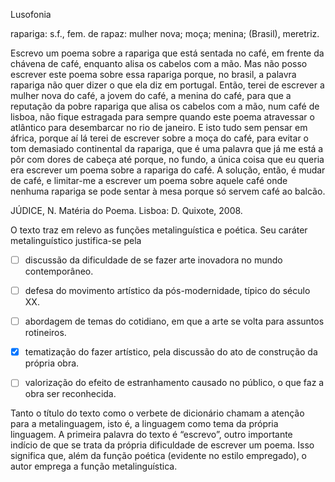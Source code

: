 

Lusofonia

rapariga: s.f., fem. de rapaz: mulher nova; moça; menina; (Brasil), meretriz.

Escrevo um poema sobre a rapariga que está sentada no café, em frente da chávena de café, enquanto alisa os cabelos com a mão. Mas não posso escrever este poema sobre essa rapariga porque, no brasil, a palavra rapariga não quer dizer o que ela diz em portugal. Então, terei de escrever a mulher nova do café, a jovem do café, a menina do café, para que a reputação da pobre rapariga que alisa os cabelos com a mão, num café de lisboa, não fique estragada para sempre quando este poema atravessar o atlântico para desembarcar no rio de janeiro. E isto tudo sem pensar em áfrica, porque aí lá terei de escrever sobre a moça do café, para evitar o tom demasiado continental da rapariga, que é uma palavra que já me está a pôr com dores de cabeça até porque, no fundo, a única coisa que eu queria era escrever um poema sobre a rapariga do café. A solução, então, é mudar de café, e limitar-me a escrever um poema sobre aquele café onde nenhuma rapariga se pode sentar à mesa porque só servem café ao balcão.

JÚDICE, N. Matéria do Poema. Lisboa: D. Quixote, 2008.

O texto traz em relevo as funções metalinguística e poética. Seu caráter metalinguístico justifica-se pela



- [ ] discussão da dificuldade de se fazer arte inovadora no mundo contemporâneo.
- [ ] defesa do movimento artístico da pós-modernidade, típico do século XX.
- [ ] abordagem de temas do cotidiano, em que a arte se volta para assuntos rotineiros.
- [x] tematização do fazer artístico, pela discussão do ato de construção da própria obra.
- [ ] valorização do efeito de estranhamento causado no público, o que faz a obra ser reconhecida.


Tanto o título do texto como o verbete de dicionário chamam a atenção para a metalinguagem, isto é, a linguagem como tema da própria linguagem. A primeira palavra do texto é “escrevo”, outro importante indício de que se trata da própria dificuldade de escrever um poema. Isso significa que, além da função poética (evidente no estilo empregado), o autor emprega a função metalinguística.
